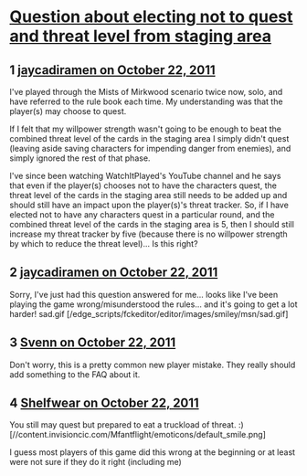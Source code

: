 # [Question about electing not to quest and threat level from staging area](https://community.fantasyflightgames.com/topic/55145-question-about-electing-not-to-quest-and-threat-level-from-staging-area/)

## 1 [jaycadiramen on October 22, 2011](https://community.fantasyflightgames.com/topic/55145-question-about-electing-not-to-quest-and-threat-level-from-staging-area/?do=findComment&comment=545654)

I've played through the Mists of Mirkwood scenario twice now, solo, and have referred to the rule book each time. My understanding was that the player(s) may choose to quest. 

If I felt that my willpower strength wasn't going to be enough to beat the combined threat level of the cards in the staging area I simply didn't quest (leaving aside saving characters for impending danger from enemies), and simply ignored the rest of that phase.

I've since been watching WatchItPlayed's YouTube channel and he says that even if the player(s) chooses not to have the characters quest, the threat level of the cards in the staging area still needs to be added up and should still have an impact upon the player(s)'s threat tracker. So, if I have elected not to have any characters quest in a particular round, and the combined threat level of the cards in the staging area is 5, then I should still increase my threat tracker by five (because there is no willpower strength by which to reduce the threat level)... Is this right?

## 2 [jaycadiramen on October 22, 2011](https://community.fantasyflightgames.com/topic/55145-question-about-electing-not-to-quest-and-threat-level-from-staging-area/?do=findComment&comment=545657)

Sorry, I've just had this question answered for me... looks like I've been playing the game wrong/misunderstood the rules... and it's going to get a lot harder! sad.gif [/edge_scripts/fckeditor/editor/images/smiley/msn/sad.gif]

## 3 [Svenn on October 22, 2011](https://community.fantasyflightgames.com/topic/55145-question-about-electing-not-to-quest-and-threat-level-from-staging-area/?do=findComment&comment=545791)

Don't worry, this is a pretty common new player mistake. They really should add something to the FAQ about it.

## 4 [Shelfwear on October 22, 2011](https://community.fantasyflightgames.com/topic/55145-question-about-electing-not-to-quest-and-threat-level-from-staging-area/?do=findComment&comment=545792)

You still may quest but prepared to eat a truckload of threat. :) [//content.invisioncic.com/Mfantflight/emoticons/default_smile.png]

I guess most players of this game did this wrong at the beginning or at least were not sure if they do it right (including me)

